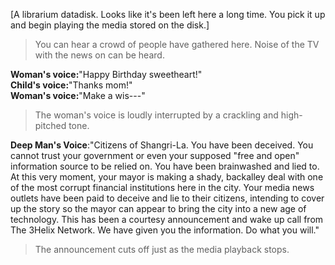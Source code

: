 [A librarium datadisk. Looks like it's been left here a long time. You pick it up and begin playing the media stored on the disk.]  
  
>You can hear a crowd of people have gathered here. Noise of the TV with the news on can be heard.  
  
**Woman's voice:**"Happy Birthday sweetheart!"  
**Child's voice:**"Thanks mom!"  
**Woman's voice:**"Make a wis---"  
  
>The woman's voice is loudly interrupted by a crackling and high-pitched tone.  
  
**Deep Man's Voice**:"Citizens of Shangri-La. You have been deceived. You cannot trust your government or even your supposed "free and open" information source to be relied on. You have been brainwashed and lied to. At this very moment, your mayor is making a shady, backalley deal with one of the most corrupt financial institutions here in the city. Your media news outlets have been paid to deceive and lie to their citizens, intending to cover up the story so the mayor can appear to bring the city into a new age of technology. This has been a courtesy announcement and wake up call from The 3Helix Network. We have given you the information. Do what you will."  
  
>The announcement cuts off just as the media playback stops.  

